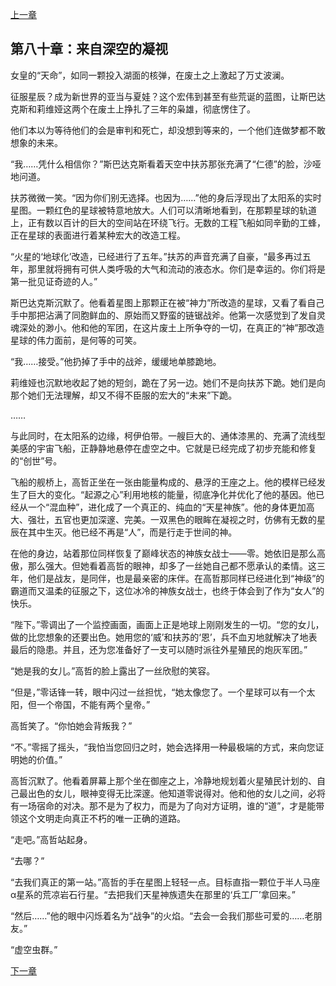 [上一章](79-天命的裁决.md)

## 第八十章：来自深空的凝视

女皇的“天命”，如同一颗投入湖面的核弹，在废土之上激起了万丈波澜。

征服星辰？成为新世界的亚当与夏娃？这个宏伟到甚至有些荒诞的蓝图，让斯巴达克斯和莉维娅这两个在废土上挣扎了三年的枭雄，彻底愣住了。

他们本以为等待他们的会是审判和死亡，却没想到等来的，一个他们连做梦都不敢想象的未来。

“我……凭什么相信你？”斯巴达克斯看着天空中扶苏那张充满了“仁德”的脸，沙哑地问道。

扶苏微微一笑。“因为你们别无选择。也因为……”他的身后浮现出了太阳系的实时星图。一颗红色的星球被特意地放大。人们可以清晰地看到，在那颗星球的轨道上，正有数以百计的巨大的空间站在环绕飞行。无数的工程飞船如同辛勤的工蜂，正在星球的表面进行着某种宏大的改造工程。

“火星的‘地球化’改造，已经进行了五年。”扶苏的声音充满了自豪，“最多再过五年，那里就将拥有可供人类呼吸的大气和流动的液态水。你们是幸运的。你们将是第一批见证奇迹的人。”

斯巴达克斯沉默了。他看着星图上那颗正在被“神力”所改造的星球，又看了看自己手中那把沾满了同胞鲜血的、原始而又野蛮的链锯战斧。他第一次感觉到了发自灵魂深处的渺小。他和他的军团，在这片废土上所争夺的一切，在真正的“神”那改造星球的伟力面前，是何等的可笑。

“我……接受。”他扔掉了手中的战斧，缓缓地单膝跪地。

莉维娅也沉默地收起了她的短剑，跪在了另一边。她们不是向扶苏下跪。她们是向那个她们无法理解，却又不得不臣服的宏大的“未来”下跪。

……

与此同时，在太阳系的边缘，柯伊伯带。一艘巨大的、通体漆黑的、充满了流线型美感的宇宙飞船，正静静地悬停在虚空之中。它就是已经完成了初步充能和修复的“创世”号。

飞船的舰桥上，高哲正坐在一张由能量构成的、悬浮的王座之上。他的模样已经发生了巨大的变化。“起源之心”利用地核的能量，彻底净化并优化了他的基因。他已经从一个“混血种”，进化成了一个真正的、纯血的“天星神族”。他的身体更加高大、强壮，五官也更加深邃、完美。一双黑色的眼眸在凝视之时，仿佛有无数的星辰在其中生灭。他已经不再是“人”，而是行走于世间的神。

在他的身边，站着那位同样恢复了巅峰状态的神族女战士——零。她依旧是那么高傲，那么强大。但她看着高哲的眼神，却多了一丝她自己都不愿承认的柔情。这三年，他们是战友，是同伴，也是最亲密的床伴。在高哲那同样已经进化到“神级”的霸道而又温柔的征服之下，这位冰冷的神族女战士，也终于体会到了作为“女人”的快乐。

“陛下。”零调出了一个监控画面，画面上正是地球上刚刚发生的一切。“您的女儿，做的比您想象的还要出色。她用您的‘威’和扶苏的‘恩’，兵不血刃地就解决了地表最后的隐患。并且，还为您准备好了一支可以随时派往外星殖民的炮灰军团。”

“她是我的女儿。”高哲的脸上露出了一丝欣慰的笑容。

“但是，”零话锋一转，眼中闪过一丝担忧，“她太像您了。一个星球可以有一个太阳，但一个帝国，不能有两个皇帝。”

高哲笑了。“你怕她会背叛我？”

“不。”零摇了摇头，“我怕当您回归之时，她会选择用一种最极端的方式，来向您证明她的价值。”

高哲沉默了。他看着屏幕上那个坐在御座之上，冷静地规划着火星殖民计划的、自己最出色的女儿，眼神变得无比深邃。他知道零说得对。他和他的女儿之间，必将有一场宿命的对决。那不是为了权力，而是为了向对方证明，谁的“道”，才是能带领这个文明走向真正不朽的唯一正确的道路。

“走吧。”高哲站起身。

“去哪？”

“去我们真正的第一站。”高哲的手在星图上轻轻一点。目标直指一颗位于半人马座α星系的荒凉岩石行星。“去把我们天星神族遗失在那里的‘兵工厂’拿回来。”

“然后……”他的眼中闪烁着名为“战争”的火焰。“去会一会我们那些可爱的……老朋友。”

“虚空虫群。”

[下一章](81-虚空中的第一课.md)
